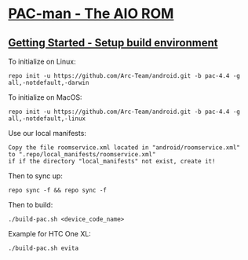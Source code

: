 [PAC-man - The AIO ROM](https://github.com/PAC-man/pacman/tree/pac-4.4)
=======================

[Getting Started - Setup build environment](https://github.com/Arc-Team/android_vendor_arc/blob/pac-4.4/PrepareForBuild.md)
-------------------------------------------

To initialize on Linux:

    repo init -u https://github.com/Arc-Team/android.git -b pac-4.4 -g all,-notdefault,-darwin

To initialize on MacOS:

    repo init -u https://github.com/Arc-Team/android.git -b pac-4.4 -g all,-notdefault,-linux

Use our local manifests:

    Copy the file roomservice.xml located in "android/roomservice.xml"
    to ".repo/local_manifests/roomservice.xml"
    if if the directory "local_manifests" not exist, create it!

Then to sync up:

    repo sync -f && repo sync -f

Then to build:

    ./build-pac.sh <device_code_name>

Example for HTC One XL:

    ./build-pac.sh evita
